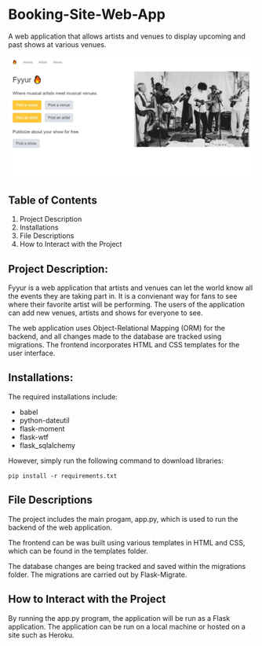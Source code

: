 # Booking-Site-Web-App
A web application that allows artists and venues to display upcoming and past shows at various venues. 

![Fyyur Home Page](./Screenshots/Fyyur%20Home%20Page.jpg)

## Table of Contents

1. Project Description
2. Installations
3. File Descriptions
4. How to Interact with the Project

## Project Description:

Fyyur is a web application that artists and venues can let the world know all the events they are taking part in. It is a convienant way for fans to see where their favorite artist will be performing. The users of the application can add new venues, artists and shows for everyone to see. 

The web application uses Object-Relational Mapping (ORM) for the backend, and all changes made to the database are tracked using migrations. The frontend incorporates HTML and CSS templates for the user interface. 

## Installations:

The required installations include: 
- babel
- python-dateutil
- flask-moment
- flask-wtf
- flask_sqlalchemy

However, simply run the following command to download libraries: 

```
pip install -r requirements.txt
```

## File Descriptions

The project includes the main progam, app.py, which is used to run the backend of the web application. 

The frontend can be was built using various templates in HTML and CSS, which can be found in the templates folder. 

The database changes are being tracked and saved within the migrations folder. The migrations are carried out by Flask-Migrate. 

## How to Interact with the Project
By running the app.py program, the application will be run as a Flask application. The application can be run on a local machine or hosted on a site such as Heroku. 

